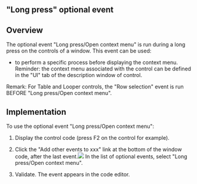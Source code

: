 


## "Long press" optional event
			



<a name="NOTE1"></a>
<a name="NOTE1_1"></a>


## Overview
<a name="overview_ELTTEXTE000102"></a>
The optional event "Long press/Open context menu" is run during a long press on the controls of a window. This event can be used: 

- to perform a specific process before displaying the context menu. 
	Reminder: the context menu associated with the control can be defined in the "UI" tab of the description window of control. 






Remark: For Table and Looper controls, the "Row selection" event is run BEFORE "Long press/Open context menu". 

<a name="NOTE2"></a>
<a name="NOTE2_1"></a>


## Implementation
<a name="implementation_ELTTEXTE000126"></a>
To use the optional event "Long press/Open context menu": 

1. Display the control code (press F2 on the control for example). 

2. Click the "Add other events to xxx" link at the bottom of the window code, after the last event.![](https://doc.pcsoft.fr/en-US/images/image.awp?langid=3&name=Traitements_optionnels_WD_OK%20-%20HC%20N%B0001.gif)
In the list of optional events, select "Long press/Open context menu".

3. Validate. The event appears in the code editor. 





